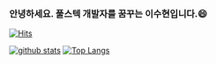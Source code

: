 ### 안녕하세요. 풀스텍 개발자를 꿈꾸는 이수현입니다.😄
[![Hits](https://hits.seeyoufarm.com/api/count/incr/badge.svg?url=https%3A%2F%2Fgithub.com%2FLeeSuhyun58)](https://hits.seeyoufarm.com)
<!--
**shinplest/shinplest** is a ✨ _special_ ✨ repository because its `README.md` (this file) appears on your GitHub profile.

Here are some ideas to get you started:

- 🔭 I’m currently working on ...
- 🌱 I’m currently learning ...
- 👯 I’m looking to collaborate on ...
- 🤔 I’m looking for help with ...
- 💬 Ask me about ...
- 📫 How to reach me: ...
- 😄 Pronouns: ...
- ⚡ Fun fact: ...
-->

[![github stats](https://github-readme-stats.vercel.app/api?username=LeeSuhyun58&show_icons=true&hide_border=true)](https://github.com/LeeSuhyun58)
[![Top Langs](https://github-readme-stats.vercel.app/api/top-langs/?username=LeeSuhyun58&layout=compact)](https://github.com/LeeSuhyun58)
